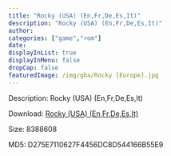 ```yaml
---
title: "Rocky (USA) (En,Fr,De,Es,It)"
description: "Rocky (USA) (En,Fr,De,Es,It)"
author: 
categories: ["game","rom"]
date: 
displayInList: true
displayInMenu: false
dropCap: false
featuredImage: /img/gba/Rocky [Europe].jpg
---
```


Description: Rocky (USA) (En,Fr,De,Es,It)

Download: <a style="text-decoration:underline;" href="https://mega.nz/#!WKZgGI6L!wNJN4uOiEYvv5OktdU_awHuwrZa8dZCVHuqurBF04DI" target = "_blank" rel = "nofollow" > Rocky (USA) (En,Fr,De,Es,It)</a>

Size: 8388608

MD5: D275E7110627F4456DC8D544166B55E9

